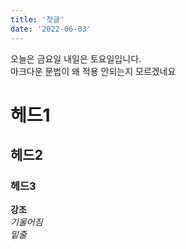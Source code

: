 ```yaml
---
title: '첫글'
date: '2022-06-03'
---
```


오늘은 금요일
내일은 토요일입니다.  
마크다운 문법이 왜 적용 안되는지
모르겠네요

# 헤드1  
## 헤드2 
### 헤드3   
**강조**  
*기울어짐*  
_밑줄_  